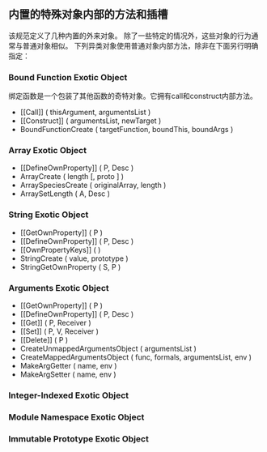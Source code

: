 ## 内置的特殊对象内部的方法和插槽
该规范定义了几种内置的外来对象。
除了一些特定的情况外，这些对象的行为通常与普通对象相似。
下列异类对象使用普通对象内部方法，除非在下面另行明确指定：
### Bound Function Exotic Object
绑定函数是一个包装了其他函数的奇特对象。它拥有call和construct内部方法。

- [[Call]] ( thisArgument, argumentsList )
- [[Construct]] ( argumentsList, newTarget )
- BoundFunctionCreate ( targetFunction, boundThis, boundArgs )
### Array Exotic Object

- [[DefineOwnProperty]] ( P, Desc )
- ArrayCreate ( length [, proto ] )
- ArraySpeciesCreate ( originalArray, length )
- ArraySetLength ( A, Desc )
### String Exotic Object

- [[GetOwnProperty]] ( P )
- [[DefineOwnProperty]] ( P, Desc )
- [[OwnPropertyKeys]] ( )
- StringCreate ( value, prototype )
- StringGetOwnProperty ( S, P )
### Arguments Exotic Object

- [[GetOwnProperty]] ( P )
- [[DefineOwnProperty]] ( P, Desc )
- [[Get]] ( P, Receiver )
- [[Set]] ( P, V, Receiver )
- [[Delete]] ( P )
- CreateUnmappedArgumentsObject ( argumentsList )
- CreateMappedArgumentsObject ( func, formals, argumentsList, env )
- MakeArgGetter ( name, env )
- MakeArgSetter ( name, env )
### Integer-Indexed Exotic Object
### Module Namespace Exotic Object
### Immutable Prototype Exotic Object